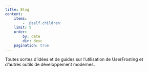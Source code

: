```yaml
---
title: Blog
content:
    items:
        - '@self.children'
    limit: 5
    order:
        by: date
        dir: desc
    pagination: true
---
```


Toutes sortes d’idées et de guides sur l’utilisation de UserFrosting et d’autres outils de développement modernes.
